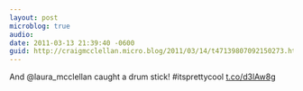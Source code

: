 ```yaml
---
layout: post
microblog: true
audio: 
date: 2011-03-13 21:39:40 -0600
guid: http://craigmcclellan.micro.blog/2011/03/14/t47139807092150273.html
---
```

And @laura_mcclellan caught a drum stick! #itsprettycool [t.co/d3lAw8g](http://t.co/d3lAw8g)
